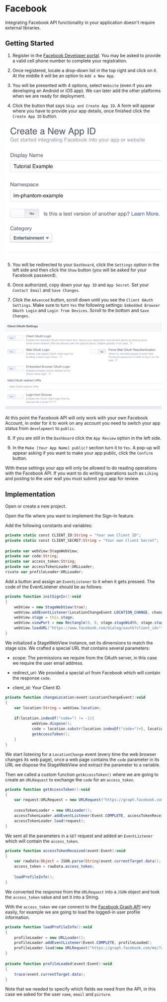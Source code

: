 # Facebook

Integrating Facebook API functionality in your application doesn't require external libraries.

## Getting Started

1. Register in the [Facebook Developer portal](https://developers.facebook.com/). You may be asked to provide a valid cell phone number to complete your registration.
  
2. Once registered, locate a drop-down list in the top right and click on it. At the middle it will be an option to `Add a New App`.
  
3. You will be presented with 4 options, select `Website` (even if you are developing an Android or iOS app). We can later add the other platforms when we are ready for deployment.

4. Click the button that says `Skip and Create App ID`. A form will appear where you have to provide your app details, once finished click the `Create App ID` button.

![Correct Settings](./images/1.png)

5. You will be redirected to your `Dashboard`, click the `Settings` option in the left side and then click the `Show` button (you will be asked for your Facebook password). 

6. Once authorized, copy down your `App ID` and `App Secret`. Set your `Contact Email` and `Save Changes`.

7. Click the `Advanced` button, scroll down until you see the `Client OAuth Settings`. Make sure to turn `Yes` the following settings: `Embedded Browser OAuth Login` and `Login from Devices`. Scroll to the bottom and `Save Changes`.

![Correct Settings](./images/2.png)

At this point the Facebook API will only work with your own Facebook Account, in order for it to work on any account you need to switch your app status from `development` to `public`.

8. If you are still in the `Dashboard` click the `App Review` option in the left side.

9. In the `Make [Your App Name] public?` section turn it to `Yes`. A pop-up will appear asking if you want to make your app public, click the `Confirm` button.

With these settings your app will only be allowed to do reading operations with the Facebook API. If you want to do writing operations such as `Liking` and posting to the user wall you must submit your app for review.

## Implementation

Open or create a new project.

Open the file where you want to implement the Sign-In feature.

Add the following constants and variables:

```actionscript
private static const CLIENT_ID:String = "Your own Client ID";
private static const CLIENT_SECRET:String = "Your own Client Secret";
			
private var webView:StageWebView;
private var code:String;
private var access_token:String;
private var accessTokenLoader:URLLoader;
rivate var profileLoader:URLLoader;
```
Add a button and assign an `EventListener` to it when it gets pressed. The code of the EventListener should be as follows:

```actionscript
private function initSignIn():void
{
	webView = new StageWebView(true);
	webView.addEventListener(LocationChangeEvent.LOCATION_CHANGE, changeLocation);
	webView.stage = this.stage;
	webView.viewPort = new Rectangle(0, 0, stage.stageWidth, stage.stageHeight);
	webView.loadURL("https://www.facebook.com/dialog/oauth?client_id="+CLIENT_ID+"&redirect_uri=https://www.facebook.com/connect/login_success.html&scope=email");
}
```

We initialized a StageWebView instance, set its dimensions to match the stage size. We crafted a special URL that contains several parameters:

* scope: The permissions we require from the OAuth server, in this case we require the user email address.

* redirect_uri: We provided a special url from Facebook which will contain the response `code`.

* client_id: Your Client ID.

```actionscript
private function changeLocation(event:LocationChangeEvent):void
{
	var location:String = webView.location;

	if(location.indexOf("code=") != -1){
			webView.dispose();
			code = location.substr(location.indexOf("code=")+5, location.length);
			getAccessToken();
	}			
}
```

We start listening for a `LocationChange` event (every time the web browser changes its web page), once a web page contains the `code` parameter in its URL we dispose the StageWebView and extract the parameter to a variable.

Then we called a custom function `getAccessToken()` where we are going to create an `URLRequest` to exchange the `code` for an `access_token`.

```actionscript
private function getAccessToken():void
{				
	var request:URLRequest = new URLRequest("https://graph.facebook.com/v2.3/oauth/access_token?client_id="+CLIENT_ID+"&redirect_uri=https://www.facebook.com/connect/login_success.html&client_secret="+CLIENT_SECRET+"&code="+code);

	ccessTokenLoader = new URLLoader();
	accessTokenLoader.addEventListener(Event.COMPLETE, accessTokenReceived);
	accessTokenLoader.load(request);
}
```

We sent all the parameters in a `GET` request and added an `EventListener` which will contain the `access_token`.

```actionscript
private function accessTokenReceived(event:Event):void
{				
	var rawData:Object = JSON.parse(String(event.currentTarget.data));
	access_token = rawData.access_token;
				
	loadProfileInfo();
}
```

We converted the response from the `URLRequest` into a `JSON` object and took the `access_token` value and set it into a String.

With the `access_token` we can connect to the [Facebook Graph API](https://developers.facebook.com/docs/graph-api) very easily, for example we are going to load the logged-in user profile information.


```actionscript
private function loadProfileInfo():void
{
	profileLoader = new URLLoader();
	profileLoader.addEventListener(Event.COMPLETE, profileLoaded);
	profileLoader.load(new URLRequest("https://graph.facebook.com/me/?access_token="+access_token+"&fields=name,email,picture.type(large)"));
}
			
private function profileLoaded(event:Event):void
{
	trace(event.currentTarget.data);
}
```

Note that we needed to specify which fields we need from the API, in this case we asked for the user `name`, `email` and `picture`.
